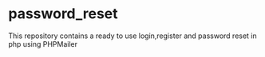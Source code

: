 # password_reset
This repository contains a ready to use login,register and password reset in php using PHPMailer
